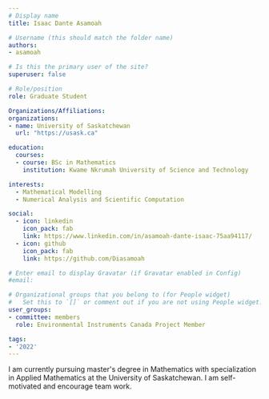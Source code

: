 ```yaml
---
# Display name
title: Isaac Dante Asamoah

# Username (this should match the folder name)
authors:
- asamoah

# Is this the primary user of the site?
superuser: false

# Role/position
role: Graduate Student

Organizations/Affiliations:
organizations:
- name: University of Saskatchewan
  url: "https://usask.ca"

education:
  courses:
  - course: BSc in Mathematics
    institution: Kwame Nkrumah University of Science and Technology

interests:
  - Mathematical Modelling
  - Numerical Analysis and Scientific Computation

social:
  - icon: linkedin
    icon_pack: fab
    link: https://www.linkedin.com/in/asamoah-dante-isaac-75aa94117/
  - icon: github
    icon_pack: fab
    link: https://github.com/Diasamoah

# Enter email to display Gravatar (if Gravatar enabled in Config)
#email:

# Organizational groups that you belong to (for People widget)
#   Set this to `[]` or comment out if you are not using People widget.
user_groups:
- committee: members
  role: Environmental Instruments Canada Project Member

tags:
- '2022'
---
```

I am currently pursuing master's degree in Mathematics with specialization in
Applied Mathematics at the University of Saskatchewan. I am self-motivated and
encourage team work.
